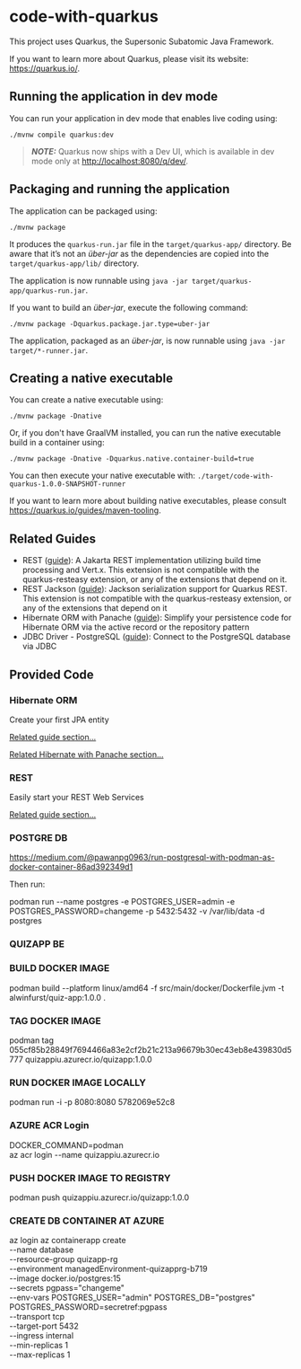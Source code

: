 # code-with-quarkus

This project uses Quarkus, the Supersonic Subatomic Java Framework.

If you want to learn more about Quarkus, please visit its website: <https://quarkus.io/>.

## Running the application in dev mode

You can run your application in dev mode that enables live coding using:

```shell script
./mvnw compile quarkus:dev
```

> **_NOTE:_**  Quarkus now ships with a Dev UI, which is available in dev mode only at <http://localhost:8080/q/dev/>.

## Packaging and running the application

The application can be packaged using:

```shell script
./mvnw package
```

It produces the `quarkus-run.jar` file in the `target/quarkus-app/` directory.
Be aware that it’s not an _über-jar_ as the dependencies are copied into the `target/quarkus-app/lib/` directory.

The application is now runnable using `java -jar target/quarkus-app/quarkus-run.jar`.

If you want to build an _über-jar_, execute the following command:

```shell script
./mvnw package -Dquarkus.package.jar.type=uber-jar
```

The application, packaged as an _über-jar_, is now runnable using `java -jar target/*-runner.jar`.

## Creating a native executable

You can create a native executable using:

```shell script
./mvnw package -Dnative
```

Or, if you don't have GraalVM installed, you can run the native executable build in a container using:

```shell script
./mvnw package -Dnative -Dquarkus.native.container-build=true
```

You can then execute your native executable with: `./target/code-with-quarkus-1.0.0-SNAPSHOT-runner`

If you want to learn more about building native executables, please consult <https://quarkus.io/guides/maven-tooling>.

## Related Guides

- REST ([guide](https://quarkus.io/guides/rest)): A Jakarta REST implementation utilizing build time processing and Vert.x. This extension is not compatible with the quarkus-resteasy extension, or any of the extensions that depend on it.
- REST Jackson ([guide](https://quarkus.io/guides/rest#json-serialisation)): Jackson serialization support for Quarkus REST. This extension is not compatible with the quarkus-resteasy extension, or any of the extensions that depend on it
- Hibernate ORM with Panache ([guide](https://quarkus.io/guides/hibernate-orm-panache)): Simplify your persistence code for Hibernate ORM via the active record or the repository pattern
- JDBC Driver - PostgreSQL ([guide](https://quarkus.io/guides/datasource)): Connect to the PostgreSQL database via JDBC

## Provided Code

### Hibernate ORM

Create your first JPA entity

[Related guide section...](https://quarkus.io/guides/hibernate-orm)

[Related Hibernate with Panache section...](https://quarkus.io/guides/hibernate-orm-panache)


### REST

Easily start your REST Web Services

[Related guide section...](https://quarkus.io/guides/getting-started-reactive#reactive-jax-rs-resources)


### POSTGRE DB

https://medium.com/@pawanpg0963/run-postgresql-with-podman-as-docker-container-86ad392349d1

Then run:

podman run --name postgres -e POSTGRES_USER=admin -e POSTGRES_PASSWORD=changeme -p 5432:5432 -v /var/lib/data -d postgres



### QUIZAPP BE
### BUILD DOCKER IMAGE
podman build --platform linux/amd64 -f src/main/docker/Dockerfile.jvm -t alwinfurst/quiz-app:1.0.0 .

### TAG DOCKER IMAGE
podman tag 055cf85b28849f7694466a83e2cf2b21c213a96679b30ec43eb8e439830d5777 quizappiu.azurecr.io/quizapp:1.0.0


### RUN DOCKER IMAGE LOCALLY
podman run -i -p 8080:8080  5782069e52c8

### AZURE ACR Login
DOCKER_COMMAND=podman \
az acr login --name quizappiu.azurecr.io

### PUSH DOCKER IMAGE TO REGISTRY
podman push quizappiu.azurecr.io/quizapp:1.0.0


### CREATE DB CONTAINER AT AZURE
az login
az containerapp create \
--name database \
--resource-group quizapp-rg \
--environment managedEnvironment-quizapprg-b719  \
--image docker.io/postgres:15 \
--secrets pgpass="changeme" \
--env-vars POSTGRES_USER="admin" POSTGRES_DB="postgres" POSTGRES_PASSWORD=secretref:pgpass \
--transport tcp \
--target-port 5432 \
--ingress internal \
--min-replicas 1 \
--max-replicas 1